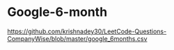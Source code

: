 # Google-6-month
https://github.com/krishnadey30/LeetCode-Questions-CompanyWise/blob/master/google_6months.csv
